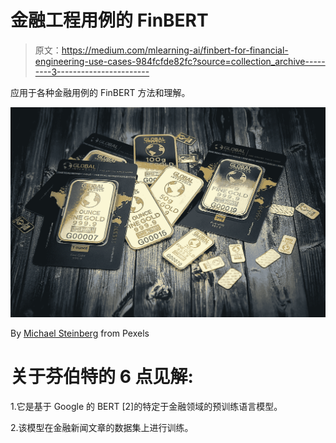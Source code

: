 # 金融工程用例的 FinBERT

> 原文：<https://medium.com/mlearning-ai/finbert-for-financial-engineering-use-cases-984fcfde82fc?source=collection_archive---------3----------------------->

应用于各种金融用例的 FinBERT 方法和理解。

![](img/82636a6eaaebd5858f9c0fe6436ddf30.png)

By [Michael Steinberg](https://www.pexels.com/@michael-steinberg-95604/) from Pexels

# 关于芬伯特的 6 点见解:

1.它是基于 Google 的 BERT [2]的特定于金融领域的预训练语言模型。

2.该模型在金融新闻文章的数据集上进行训练。